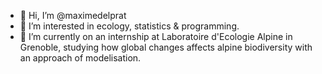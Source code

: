 - 👋 Hi, I’m @maximedelprat
- 👀 I’m interested in ecology, statistics & programming.
- 🌱 I’m currently on an internship at Laboratoire d'Ecologie Alpine in Grenoble, studying how global changes affects alpine biodiversity with an approach of modelisation.
